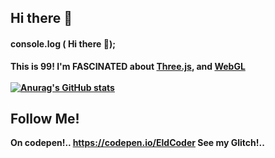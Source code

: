 ## Hi there 👋
#### console.log ( Hi there 👋);

<b> This is 99! I'm FASCINATED about [Three.js](https://threejs.org/), and [WebGL](https://webglsamples.org)
  <br></br>
  [![Anurag's GitHub stats](https://github-readme-stats.vercel.app/api?username=Eldrick99)](https://github.com/anuraghazra/github-readme-stats)

  ## Follow Me!
  On codepen!..   https://codepen.io/EldCoder
  See my Glitch!..
